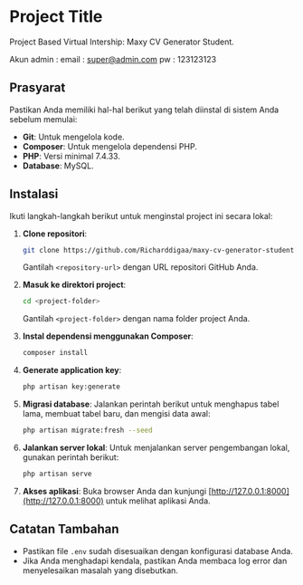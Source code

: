# Project Title

Project Based Virtual Intership: Maxy CV Generator Student.

Akun admin :
email : super@admin.com
pw : 123123123

## Prasyarat

Pastikan Anda memiliki hal-hal berikut yang telah diinstal di sistem Anda sebelum memulai:

- **Git**: Untuk mengelola kode.
- **Composer**: Untuk mengelola dependensi PHP.
- **PHP**: Versi minimal 7.4.33.
- **Database**: MySQL.

## Instalasi

Ikuti langkah-langkah berikut untuk menginstal project ini secara lokal:

1. **Clone repositori**:
   ```bash
   git clone https://github.com/Richarddigaa/maxy-cv-generator-student
   ```
   Gantilah `<repository-url>` dengan URL repositori GitHub Anda.

2. **Masuk ke direktori project**:
   ```bash
   cd <project-folder>
   ```
   Gantilah `<project-folder>` dengan nama folder project Anda.

3. **Instal dependensi menggunakan Composer**:
   ```bash
   composer install
   ```

4. **Generate application key**:
   ```bash
   php artisan key:generate
   ```

5. **Migrasi database**:
   Jalankan perintah berikut untuk menghapus tabel lama, membuat tabel baru, dan mengisi data awal:
   ```bash
   php artisan migrate:fresh --seed
   ```

6. **Jalankan server lokal**:
   Untuk menjalankan server pengembangan lokal, gunakan perintah berikut:
   ```bash
   php artisan serve
   ```

7. **Akses aplikasi**:
   Buka browser Anda dan kunjungi [http://127.0.0.1:8000](http://127.0.0.1:8000) untuk melihat aplikasi Anda.

## Catatan Tambahan

- Pastikan file `.env` sudah disesuaikan dengan konfigurasi database Anda.
- Jika Anda menghadapi kendala, pastikan Anda membaca log error dan menyelesaikan masalah yang disebutkan.


